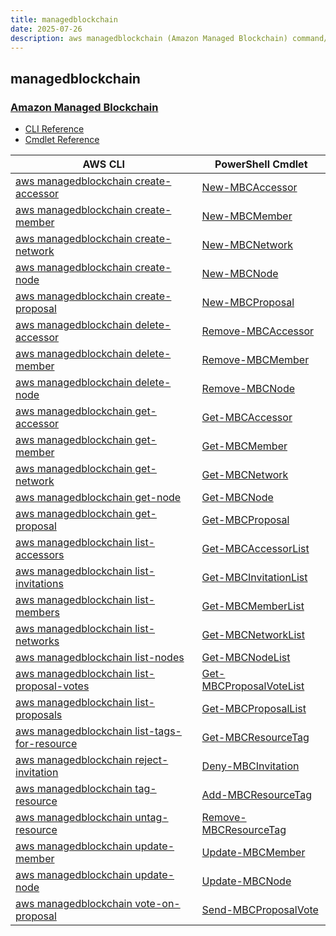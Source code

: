 ```yaml
---
title: managedblockchain
date: 2025-07-26
description: aws managedblockchain (Amazon Managed Blockchain) command/cmdlet list.
---
```


## managedblockchain

### [Amazon Managed Blockchain](https://aws.amazon.com/managed-blockchain/)

* [CLI Reference](https://awscli.amazonaws.com/v2/documentation/api/latest/reference/managedblockchain/index.html)
* [Cmdlet Reference](https://docs.aws.amazon.com/powershell/latest/reference/items/Amazon_Managed_Blockchain_cmdlets.html)

|AWS CLI|PowerShell Cmdlet|
|----|----|
|[aws managedblockchain create-accessor](https://awscli.amazonaws.com/v2/documentation/api/latest/reference/managedblockchain/create-accessor.html)|[New-MBCAccessor](https://docs.aws.amazon.com/powershell/latest/reference/items/New-MBCAccessor.html)|
|[aws managedblockchain create-member](https://awscli.amazonaws.com/v2/documentation/api/latest/reference/managedblockchain/create-member.html)|[New-MBCMember](https://docs.aws.amazon.com/powershell/latest/reference/items/New-MBCMember.html)|
|[aws managedblockchain create-network](https://awscli.amazonaws.com/v2/documentation/api/latest/reference/managedblockchain/create-network.html)|[New-MBCNetwork](https://docs.aws.amazon.com/powershell/latest/reference/items/New-MBCNetwork.html)|
|[aws managedblockchain create-node](https://awscli.amazonaws.com/v2/documentation/api/latest/reference/managedblockchain/create-node.html)|[New-MBCNode](https://docs.aws.amazon.com/powershell/latest/reference/items/New-MBCNode.html)|
|[aws managedblockchain create-proposal](https://awscli.amazonaws.com/v2/documentation/api/latest/reference/managedblockchain/create-proposal.html)|[New-MBCProposal](https://docs.aws.amazon.com/powershell/latest/reference/items/New-MBCProposal.html)|
|[aws managedblockchain delete-accessor](https://awscli.amazonaws.com/v2/documentation/api/latest/reference/managedblockchain/delete-accessor.html)|[Remove-MBCAccessor](https://docs.aws.amazon.com/powershell/latest/reference/items/Remove-MBCAccessor.html)|
|[aws managedblockchain delete-member](https://awscli.amazonaws.com/v2/documentation/api/latest/reference/managedblockchain/delete-member.html)|[Remove-MBCMember](https://docs.aws.amazon.com/powershell/latest/reference/items/Remove-MBCMember.html)|
|[aws managedblockchain delete-node](https://awscli.amazonaws.com/v2/documentation/api/latest/reference/managedblockchain/delete-node.html)|[Remove-MBCNode](https://docs.aws.amazon.com/powershell/latest/reference/items/Remove-MBCNode.html)|
|[aws managedblockchain get-accessor](https://awscli.amazonaws.com/v2/documentation/api/latest/reference/managedblockchain/get-accessor.html)|[Get-MBCAccessor](https://docs.aws.amazon.com/powershell/latest/reference/items/Get-MBCAccessor.html)|
|[aws managedblockchain get-member](https://awscli.amazonaws.com/v2/documentation/api/latest/reference/managedblockchain/get-member.html)|[Get-MBCMember](https://docs.aws.amazon.com/powershell/latest/reference/items/Get-MBCMember.html)|
|[aws managedblockchain get-network](https://awscli.amazonaws.com/v2/documentation/api/latest/reference/managedblockchain/get-network.html)|[Get-MBCNetwork](https://docs.aws.amazon.com/powershell/latest/reference/items/Get-MBCNetwork.html)|
|[aws managedblockchain get-node](https://awscli.amazonaws.com/v2/documentation/api/latest/reference/managedblockchain/get-node.html)|[Get-MBCNode](https://docs.aws.amazon.com/powershell/latest/reference/items/Get-MBCNode.html)|
|[aws managedblockchain get-proposal](https://awscli.amazonaws.com/v2/documentation/api/latest/reference/managedblockchain/get-proposal.html)|[Get-MBCProposal](https://docs.aws.amazon.com/powershell/latest/reference/items/Get-MBCProposal.html)|
|[aws managedblockchain list-accessors](https://awscli.amazonaws.com/v2/documentation/api/latest/reference/managedblockchain/list-accessors.html)|[Get-MBCAccessorList](https://docs.aws.amazon.com/powershell/latest/reference/items/Get-MBCAccessorList.html)|
|[aws managedblockchain list-invitations](https://awscli.amazonaws.com/v2/documentation/api/latest/reference/managedblockchain/list-invitations.html)|[Get-MBCInvitationList](https://docs.aws.amazon.com/powershell/latest/reference/items/Get-MBCInvitationList.html)|
|[aws managedblockchain list-members](https://awscli.amazonaws.com/v2/documentation/api/latest/reference/managedblockchain/list-members.html)|[Get-MBCMemberList](https://docs.aws.amazon.com/powershell/latest/reference/items/Get-MBCMemberList.html)|
|[aws managedblockchain list-networks](https://awscli.amazonaws.com/v2/documentation/api/latest/reference/managedblockchain/list-networks.html)|[Get-MBCNetworkList](https://docs.aws.amazon.com/powershell/latest/reference/items/Get-MBCNetworkList.html)|
|[aws managedblockchain list-nodes](https://awscli.amazonaws.com/v2/documentation/api/latest/reference/managedblockchain/list-nodes.html)|[Get-MBCNodeList](https://docs.aws.amazon.com/powershell/latest/reference/items/Get-MBCNodeList.html)|
|[aws managedblockchain list-proposal-votes](https://awscli.amazonaws.com/v2/documentation/api/latest/reference/managedblockchain/list-proposal-votes.html)|[Get-MBCProposalVoteList](https://docs.aws.amazon.com/powershell/latest/reference/items/Get-MBCProposalVoteList.html)|
|[aws managedblockchain list-proposals](https://awscli.amazonaws.com/v2/documentation/api/latest/reference/managedblockchain/list-proposals.html)|[Get-MBCProposalList](https://docs.aws.amazon.com/powershell/latest/reference/items/Get-MBCProposalList.html)|
|[aws managedblockchain list-tags-for-resource](https://awscli.amazonaws.com/v2/documentation/api/latest/reference/managedblockchain/list-tags-for-resource.html)|[Get-MBCResourceTag](https://docs.aws.amazon.com/powershell/latest/reference/items/Get-MBCResourceTag.html)|
|[aws managedblockchain reject-invitation](https://awscli.amazonaws.com/v2/documentation/api/latest/reference/managedblockchain/reject-invitation.html)|[Deny-MBCInvitation](https://docs.aws.amazon.com/powershell/latest/reference/items/Deny-MBCInvitation.html)|
|[aws managedblockchain tag-resource](https://awscli.amazonaws.com/v2/documentation/api/latest/reference/managedblockchain/tag-resource.html)|[Add-MBCResourceTag](https://docs.aws.amazon.com/powershell/latest/reference/items/Add-MBCResourceTag.html)|
|[aws managedblockchain untag-resource](https://awscli.amazonaws.com/v2/documentation/api/latest/reference/managedblockchain/untag-resource.html)|[Remove-MBCResourceTag](https://docs.aws.amazon.com/powershell/latest/reference/items/Remove-MBCResourceTag.html)|
|[aws managedblockchain update-member](https://awscli.amazonaws.com/v2/documentation/api/latest/reference/managedblockchain/update-member.html)|[Update-MBCMember](https://docs.aws.amazon.com/powershell/latest/reference/items/Update-MBCMember.html)|
|[aws managedblockchain update-node](https://awscli.amazonaws.com/v2/documentation/api/latest/reference/managedblockchain/update-node.html)|[Update-MBCNode](https://docs.aws.amazon.com/powershell/latest/reference/items/Update-MBCNode.html)|
|[aws managedblockchain vote-on-proposal](https://awscli.amazonaws.com/v2/documentation/api/latest/reference/managedblockchain/vote-on-proposal.html)|[Send-MBCProposalVote](https://docs.aws.amazon.com/powershell/latest/reference/items/Send-MBCProposalVote.html)|

